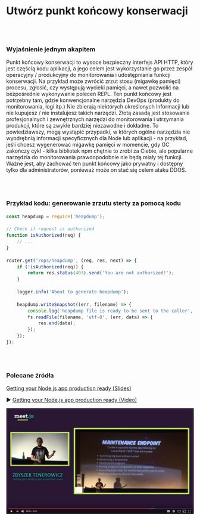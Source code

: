 # Utwórz punkt końcowy konserwacji

<br/><br/>

### Wyjaśnienie jednym akapitem

Punkt końcowy konserwacji to wysoce bezpieczny interfejs API HTTP, który jest częścią kodu aplikacji, a jego celem jest wykorzystanie go przez zespół operacyjny / produkcyjny do monitorowania i udostępniania funkcji konserwacji. Na przykład może zwrócić zrzut stosu (migawkę pamięci) procesu, zgłosić, czy występują wycieki pamięci, a nawet pozwolić na bezpośrednie wykonywanie poleceń REPL. Ten punkt końcowy jest potrzebny tam, gdzie konwencjonalne narzędzia DevOps (produkty do monitorowania, logi itp.) Nie zbierają niektórych określonych informacji lub nie kupujesz / nie instalujesz takich narzędzi. Złotą zasadą jest stosowanie profesjonalnych i zewnętrznych narzędzi do monitorowania i utrzymania produkcji, które są zwykle bardziej niezawodne i dokładne. To powiedziawszy, mogą wystąpić przypadki, w których ogólne narzędzia nie wyodrębnią informacji specyficznych dla Node lub aplikacji - na przykład, jeśli chcesz wygenerować migawkę pamięci w momencie, gdy GC zakończy cykl - kilka bibliotek npm chętnie to zrobi za Ciebie, ale popularne narzędzia do monitorowania prawdopodobnie nie będą miały tej funkcji. Ważne jest, aby zachować ten punkt końcowy jako prywatny i dostępny tylko dla administratorów, ponieważ może on stać się celem ataku DDOS.

<br/><br/>

### Przykład kodu: generowanie zrzutu sterty za pomocą kodu

```javascript
const heapdump = require('heapdump');

// Check if request is authorized 
function isAuthorized(req) {
    // ...
}

router.get('/ops/heapdump', (req, res, next) => {
    if (!isAuthorized(req)) {
        return res.status(403).send('You are not authorized!');
    }

    logger.info('About to generate heapdump');

    heapdump.writeSnapshot((err, filename) => {
        console.log('heapdump file is ready to be sent to the caller', filename);
        fs.readFile(filename, 'utf-8', (err, data) => {
            res.end(data);
        });
    });
});
```

<br/><br/>

### Polecane źródła

[Getting your Node.js app production ready (Slides)](http://naugtur.pl/pres3/node2prod)

▶ [Getting your Node.js app production ready (Video)](https://www.youtube.com/watch?v=lUsNne-_VIk)

![Getting your Node.js app production ready](../../assets/images/createmaintenanceendpoint1.png "Getting your Node.js app production ready")

